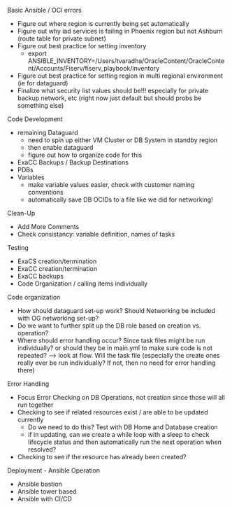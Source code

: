 
Basic Ansible / OCI errors
- Figure out where region is currently being set automatically
- Figure out why iad services is failing in Phoenix region but not Ashburn (route table for private subnet)
- Figure out best practice for setting inventory 
    - export ANSIBLE_INVENTORY=/Users/tvaradha/OracleContent/OracleContent/Accounts/Fiserv/fiserv_playbook/inventory
- Figure out best practice for setting region in multi regional environment (ie for dataguard)
- Finalize what security list values should be!!! especially for private backup network, etc (right now just default but should probs be something else)

Code Development
- remaining Dataguard
    - need to spin up either VM Cluster or DB System in standby region
    - then enable dataguard
    - figure out how to organize code for this
- ExaCC Backups / Backup Destinations
- PDBs
- Variables
    - make variable values easier, check with customer naming conventions
    - automatically save DB OCIDs to a file like we did for networking!

Clean-Up
- Add More Comments
- Check consistancy: variable definition, names of tasks

Testing
- ExaCS creation/termination
- ExaCC creation/termination
- ExaCC backups
- Code Organization / calling items individually 



Code organization
- How should dataguard set-up work? Should Networking be included with OG networking set-up?
- Do we want to further split up the DB role based on creation vs. operation?
- Where should error handling occur? Since task files might be run individually? or should they be in main.yml to make sure code is not repeated? --> look at flow. Will the task file (especially the create ones really ever be run individually? If not, then no need for error handling there)

Error Handling
- Focus Error Checking on DB Operations, not creation since those will all run together
- Checking to see if related resources exist / are able to be updated currently 
    - Do we need to do this? Test with DB Home and Database creation
    - if in updating, can we create a while loop with a sleep to check lifecycle status and then automatically run the next 
    operation when resolved?
- Checking to see if the resource has already been created?


Deployment - Ansible Operation 
- Ansible bastion
- Ansible tower based
- Ansible with CI/CD


